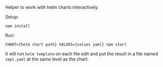 

Helper to work with helm charts interactively.

Setup:
```
npm install
```

Run:
```
CHART={helm chart path} VALUES={values yaml} npm start
```

It will run `helm template` on each file edit and put the result in a file named `tmpl.yaml` at the same level as the chart.
